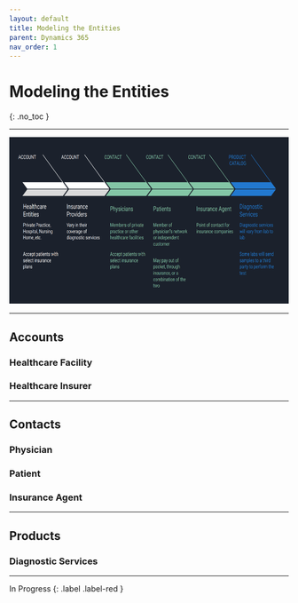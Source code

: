 ```yaml
---
layout: default
title: Modeling the Entities
parent: Dynamics 365
nav_order: 1
---
```


# Modeling the Entities
{: .no_toc }

---

<img src='/assets/images/entities.png' height='300px' />

---

## Accounts

### Healthcare Facility

### Healthcare Insurer

---

## Contacts

### Physician

### Patient

### Insurance Agent

---

## Products

### Diagnostic Services

---

In Progress
{: .label .label-red }
